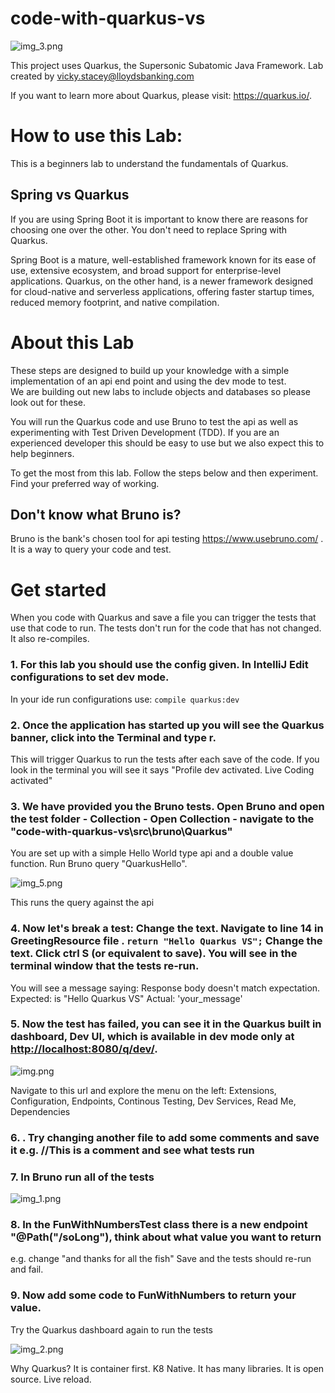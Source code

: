 # code-with-quarkus-vs

![img_3.png](img_3.png)

This project uses Quarkus, the Supersonic Subatomic Java Framework.  Lab created by vicky.stacey@lloydsbanking.com

If you want to learn more about Quarkus, please visit: <https://quarkus.io/>.

# How to use this Lab:
This is a beginners lab to understand the fundamentals of Quarkus.  

## Spring vs Quarkus
If you are using Spring Boot it is important to know there are reasons for choosing one over the other.  You don't need to replace Spring with Quarkus.

Spring Boot is a mature, well-established framework known for its ease of use, extensive ecosystem, and broad support for enterprise-level applications. Quarkus, on the other hand, is a newer framework designed for cloud-native and serverless applications, offering faster startup times, reduced memory footprint, and native compilation. 

# About this Lab
These steps are designed to build up your knowledge with a simple implementation of an api end point and using the dev mode to test.  
We are building out new labs to include objects and databases so please look out for these.

You will run the Quarkus code and use Bruno to test the api as well as experimenting with Test Driven Development (TDD).
If you are an experienced developer this should be easy to use but we also expect this to help beginners.

To get the most from this lab.  Follow the steps below and then experiment.  Find your preferred way of working.

## Don't know what Bruno is?

Bruno is the bank's chosen tool for api testing https://www.usebruno.com/ . It is a way to query your code and test.

# Get started
When you code with Quarkus and save a file you can trigger the tests that use that code to run.  The tests don't run for the code that has not changed.  It also re-compiles.

### 1. For this lab you should use the config given. In IntelliJ Edit configurations to set dev mode.

In your ide run configurations use: `compile quarkus:dev`

### 2. Once the application has started up you will see the Quarkus banner, click into the Terminal and type r. 
  This will trigger Quarkus to run the tests after each save of the code.  If you look in the terminal you will see it says "Profile dev activated. Live Coding activated"

### 3. We have provided you the Bruno tests.  Open Bruno and open the test folder - Collection - Open Collection - navigate to the  "code-with-quarkus-vs\src\bruno\Quarkus"
You are set up with a simple Hello World type api and a double value function.  Run Bruno query "QuarkusHello".

![img_5.png](img_5.png)

This runs the query against the api

### 4. Now let's break a test: Change the text.  Navigate to line 14 in GreetingResource file . `return "Hello Quarkus VS";`  Change the text. Click ctrl S (or equivalent to save). You will see in the terminal window that the tests re-run.
You will see a message saying:
   Response body doesn't match expectation.
   Expected: is "Hello Quarkus VS"
   Actual: 'your_message'

### 5. Now the test has failed, you can see it in the Quarkus built in dashboard, Dev UI, which is available in dev mode only at <http://localhost:8080/q/dev/>.
   
![img.png](img.png)

Navigate to this url and explore the menu on the left: Extensions, Configuration, Endpoints, Continous Testing, Dev Services, Read Me, Dependencies

### 6. . Try changing another file to add some comments and save it e.g. //This is a comment and see what tests run

### 7. In Bruno run all of the tests

![img_1.png](img_1.png)

### 8. In the FunWithNumbersTest class there is a new endpoint "@Path("/soLong"), think about what value you want to return 
e.g. change "and thanks for all the fish" Save and the tests should re-run and fail.
### 9. Now add some code to FunWithNumbers to return your value.
Try the Quarkus dashboard again to run the tests

![img_2.png](img_2.png)

Why Quarkus?
It is container first.  K8 Native.
It has many libraries.
It is open source.
Live reload.
